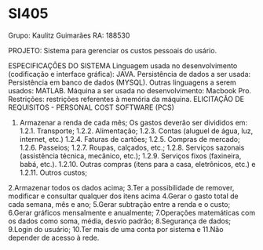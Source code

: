 # SI405
Grupo:
Kaulitz Guimarães RA: 188530

PROJETO:
Sistema para gerenciar os custos pessoais do usário.

ESPECIFICAÇÕES DO SISTEMA
Linguagem usada no desenvolvimento (codificação e interface gráfica): JAVA.
Persistência de dados a ser usada: Persistência em banco de dados (MYSQL).
Outras linguagens a serem usados: MATLAB.
Máquina a ser usada no desenvolvimento: Macbook Pro.
Restrições: restrições referentes à memória da máquina. 
ELICITAÇÃO DE REQUISITOS -  PERSONAL COST SOFTWARE (PCS)
1. Armazenar a renda de cada mês;
 Os gastos deverão ser divididos em:
1.2.1. Transporte;
 1.2.2. Alimentação;
 1.2.3. Contas (aluguel de água, luz, internet, etc.)
1.2.4. Faturas de cartões;
1.2.5. Compras de mercado;
1.2.6. Passeios; 
1.2.7. Roupas, calçados, etc.;
1.2.8. Serviços sazonais (assistência técnica, mecânico, etc.);
1.2.9. Serviços fixos (faxineira, babá, etc.).
1.2.10. Outras compras (itens para a casa, eletrônicos, etc.) e 
1.2.11. Outros custos;

2.Armazenar todos os dados acima;
3.Ter a possibilidade de remover, modificar e consultar qualquer dos itens acima
4.Gerar o gasto total de cada semana, mês e ano;
5.Gerar subtração entre a renda e o custo;
6.Gerar gráficos mensalmente e anualmente;
7.Operações matemáticas com os dados como soma, média, desvio padrão;
8.Segurança de dados;
9.Login do usuário;
10.Ter mais de uma conta por sistema e
11.Não depender de  acesso à rede.
